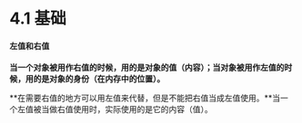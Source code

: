 

# 4.1 基础

#### 左值和右值

**当一个对象被用作右值的时候，用的是对象的值（内容）；当对象被用作左值的时候，用的是对象的身份（在内存中的位置）。**

**在需要右值的地方可以用左值来代替，但是不能把右值当成左值使用。**当一个左值被当做右值使用时，实际使用的是它的内容（值）。



